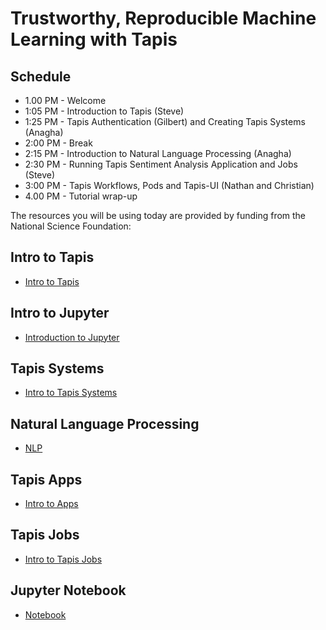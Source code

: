 # Trustworthy, Reproducible Machine Learning with Tapis

## Schedule
* 1.00 PM - Welcome
* 1:05 PM - Introduction to Tapis (Steve)
* 1:25 PM - Tapis Authentication (Gilbert) and Creating Tapis Systems (Anagha)
* 2:00 PM - Break
* 2:15 PM - Introduction to Natural Language Processing (Anagha)
* 2:30 PM - Running Tapis Sentiment Analysis Application and Jobs (Steve)
* 3:00 PM - Tapis Workflows, Pods and Tapis-UI (Nathan and Christian)
* 4.00 PM - Tutorial wrap-up

The resources you will be using today are provided by funding from the National Science Foundation:

## Intro to Tapis 
* [Intro to Tapis](./Intro_Tapis/01-intro-to-tapis.md)

## Intro to Jupyter
* [Introduction to Jupyter](./Jupyter-Notebook/intro-to-jupyter.md)
 
## Tapis Systems
* [Intro to Tapis Systems](./Tapis_systems/02-systems.md)

## Natural Language Processing
* [NLP](./NLP/nlp.md)

## Tapis Apps
  * [Intro to Apps](./Tapis_apps_jobs/03-apps.md)
  
## Tapis Jobs
* [Intro to Tapis Jobs](./Tapis_apps_jobs/04-jobs.md)

## Jupyter Notebook
* [Notebook](./Jupyter-Notebook/sentiment_analysis.ipynb)
 
